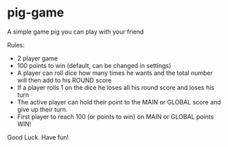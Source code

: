 # pig-game
A simple game pig you can play with your friend

Rules:
- 2 player game
- 100 points to win (default, can be changed in settings)
- A player can roll dice how many times he wants and the total number will then add to his ROUND score
- If a player rolls 1 on the dice he loses all his round score and loses his turn
- The active player can hold their point to the MAIN or GLOBAL score and give up their turn.
- First player to reach 100 (or points to win) on MAIN or GLOBAL points WIN!

Good Luck. Have fun!
